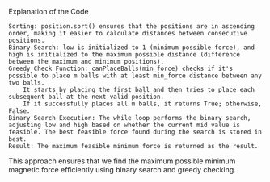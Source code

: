 Explanation of the Code

    Sorting: position.sort() ensures that the positions are in ascending order, making it easier to calculate distances between consecutive positions.
    Binary Search: low is initialized to 1 (minimum possible force), and high is initialized to the maximum possible distance (difference between the maximum and minimum positions).
    Greedy Check Function: canPlaceBalls(min_force) checks if it's possible to place m balls with at least min_force distance between any two balls.
        It starts by placing the first ball and then tries to place each subsequent ball at the next valid position.
        If it successfully places all m balls, it returns True; otherwise, False.
    Binary Search Execution: The while loop performs the binary search, adjusting low and high based on whether the current mid value is feasible. The best feasible force found during the search is stored in best.
    Result: The maximum feasible minimum force is returned as the result.

This approach ensures that we find the maximum possible minimum magnetic force efficiently using binary search and greedy checking.
